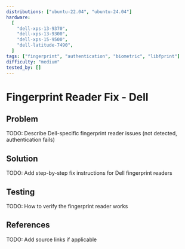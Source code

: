 ```yaml
---
distributions: ["ubuntu-22.04", "ubuntu-24.04"]
hardware:
  [
    "dell-xps-13-9370",
    "dell-xps-13-9300",
    "dell-xps-15-9500",
    "dell-latitude-7490",
  ]
tags: ["fingerprint", "authentication", "biometric", "libfprint"]
difficulty: "medium"
tested_by: []
---
```


# Fingerprint Reader Fix - Dell

## Problem

TODO: Describe Dell-specific fingerprint reader issues (not detected, authentication fails)

## Solution

TODO: Add step-by-step fix instructions for Dell fingerprint readers

## Testing

TODO: How to verify the fingerprint reader works

## References

TODO: Add source links if applicable
